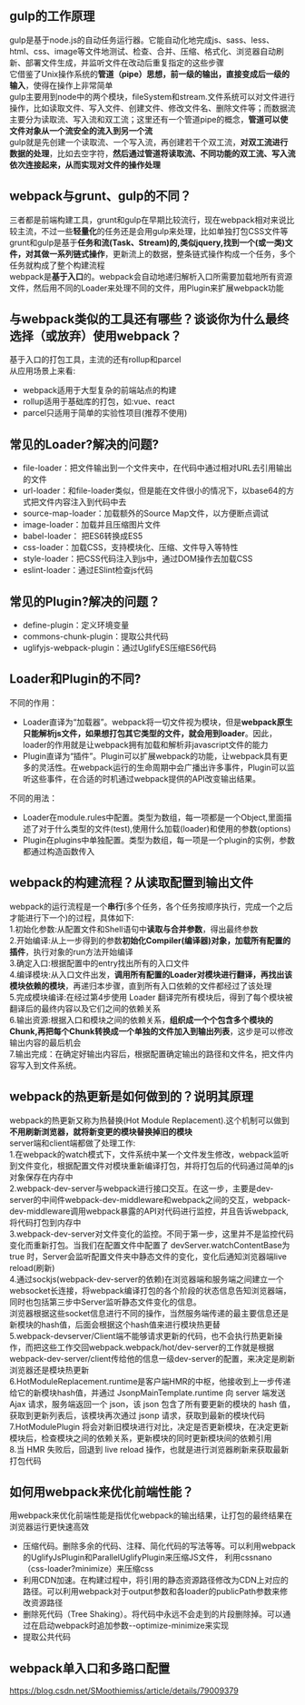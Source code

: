 ## gulp的工作原理
gulp是基于node.js的自动任务运行器。它能自动化地完成js、sass、less、html、css、image等文件地测试、检查、合并、压缩、格式化、浏览器自动刷新、部署文件生成，并监听文件在改动后重复指定的这些步骤  
它借鉴了Unix操作系统的**管道（pipe）思想，前一级的输出，直接变成后一级的输入**，使得在操作上非常简单  
gulp主要用到node中的两个模块，fileSystem和stream.文件系统可以对文件进行操作，比如读取文件、写入文件、创建文件、修改文件名、删除文件等；而数据流主要分为读取流、写入流和双工流；这里还有一个管道pipe的概念，**管道可以使文件对象从一个流安全的流入到另一个流**  
gulp就是先创建一个读取流、一个写入流，再创建若干个双工流，**对双工流进行数据的处理**，比如去空字符，**然后通过管道将读取流、不同功能的双工流、写入流依次连接起来，从而实现对文件的操作处理**
## webpack与grunt、gulp的不同？  
三者都是前端构建工具，grunt和gulp在早期比较流行，现在webpack相对来说比较主流，不过一些**轻量化**的任务还是会用gulp来处理，比如单独打包CSS文件等  
grunt和gulp是基于**任务和流(Task、Stream)**的,类似jquery,找到一个(或一类)文件，对其做一系列**链式操作**，更新流上的数据，整条链式操作构成一个任务，多个任务就构成了整个构建流程  
webpack是**基于入口**的。webpack会自动地递归解析入口所需要加载地所有资源文件，然后用不同的Loader来处理不同的文件，用Plugin来扩展webpack功能  

## 与webpack类似的工具还有哪些？谈谈你为什么最终选择（或放弃）使用webpack？
基于入口的打包工具，主流的还有rollup和parcel  
从应用场景上来看:  
* webpack适用于大型复杂的前端站点的构建  
* rollup适用于基础库的打包，如:vue、react 
* parcel只适用于简单的实验性项目(推荐不使用)  

## 常见的Loader?解决的问题?
* file-loader：把文件输出到一个文件夹中，在代码中通过相对URL去引用输出的文件  
* url-loader：和file-loader类似，但是能在文件很小的情况下，以base64的方式把文件内容注入到代码中去  
* source-map-loader：加载额外的Source Map文件，以方便断点调试  
* image-loader：加载并且压缩图片文件  
* babel-loader： 把ES6转换成ES5  
* css-loader：加载CSS，支持模块化、压缩、文件导入等特性  
* style-loader：把CSS代码注入到js中，通过DOM操作去加载CSS  
* eslint-loader：通过ESlint检查js代码
## 常见的Plugin?解决的问题？
* define-plugin：定义环境变量
* commons-chunk-plugin：提取公共代码
* uglifyjs-webpack-plugin：通过UglifyES压缩ES6代码
## Loader和Plugin的不同?
不同的作用：  
* Loader直译为“加载器”。webpack将一切文件视为模块，但是**webpack原生只能解析js文件，如果想打包其它类型的文件，就会用到loader**。因此，loader的作用就是让webpack拥有加载和解析非javascript文件的能力  
* Plugin直译为“插件”。Plugin可以扩展webpack的功能，让webpack具有更多的灵活性。在webpack运行的生命周期中会广播出许多事件，Plugin可以监听这些事件，在合适的时机通过webpack提供的API改变输出结果。  

不同的用法：
* Loader在module.rules中配置。类型为数组，每一项都是一个Object,里面描述了对于什么类型的文件(test),使用什么加载(loader)和使用的参数(options)  
* Plugin在plugins中单独配置。类型为数组，每一项是一个plugin的实例，参数都通过构造函数传入  

## webpack的构建流程？从读取配置到输出文件
webpack的运行流程是一个**串行**(多个任务，各个任务按顺序执行，完成一个之后才能进行下一个)的过程，具体如下:  
1.初始化参数:从配置文件和Shell语句中**读取与合并参数**，得出最终参数  
2.开始编译:从上一步得到的参数**初始化Compiler(编译器)对象，加载所有配置的插件**，执行对象的run方法开始编译  
3.确定入口:根据配置中的entry找出所有的入口文件  
4.编译模块:从入口文件出发，**调用所有配置的Loader对模块进行翻译，再找出该模块依赖的模块**，再递归本步骤，直到所有入口依赖的文件都经过了该处理  
5.完成模块编译:在经过第4步使用 Loader 翻译完所有模块后，得到了每个模块被翻译后的最终内容以及它们之间的依赖关系  
6.输出资源:根据入口和模块之间的依赖关系，**组织成一个个包含多个模块的Chunk,再把每个Chunk转换成一个单独的文件加入到输出列表**，这步是可以修改输出内容的最后机会  
7.输出完成：在确定好输出内容后，根据配置确定输出的路径和文件名，把文件内容写入到文件系统。
## webpack的热更新是如何做到的？说明其原理
webpack的热更新又称为热替换(Hot Module Replacement).这个机制可以做到**不用刷新浏览器，就将新变更的模块替换掉旧的模块**  
server端和client端都做了处理工作:  
1.在webpack的watch模式下，文件系统中某一个文件发生修改，webpack监听到文件变化，根据配置文件对模块重新编译打包，并将打包后的代码通过简单的js对象保存在内存中  
2.webpack-dev-server与webpack进行接口交互。在这一步，主要是dev-server的中间件webpack-dev-middleware和webpack之间的交互，webpack-dev-middleware调用webpack暴露的API对代码进行监控，并且告诉webpack,将代码打包到内存中  
3.webpack-dev-server对文件变化的监控。不同于第一步，这里并不是监控代码变化而重新打包。当我们在配置文件中配置了 devServer.watchContentBase为 true 时，Server会监听配置文件夹中静态文件的变化，变化后通知浏览器端live reload(刷新)  
4.通过sockjs(webpack-dev-server的依赖)在浏览器端和服务端之间建立一个websocket长连接，将webpack编译打包的各个阶段的状态信息告知浏览器端，同时也包括第三步中Server监听静态文件变化的信息。  
浏览器根据这些socket信息进行不同的操作，当然服务端传递的最主要信息还是新模块的hash值，后面会根据这个hash值来进行模块热更替  
5.webpack-devserver/Client端不能够请求更新的代码，也不会执行热更新操作，而把这些工作交回webpack.webpack/hot/dev-server的工作就是根据webpack-dev-server/client传给他的信息一级dev-server的配置，来决定是刷新浏览器还是模块热更新  
6.HotModuleReplacement.runtime是客户端HMR的中枢，他接收到上一步传递给它的新模块hash值，并通过 JsonpMainTemplate.runtime 向 server 端发送 Ajax 请求，服务端返回一个 json，该 json 包含了所有要更新的模块的 hash 值，获取到更新列表后，该模块再次通过 jsonp 请求，获取到最新的模块代码  
7.HotModulePlugin 将会对新旧模块进行对比，决定是否更新模块，在决定更新模块后，检查模块之间的依赖关系，更新模块的同时更新模块间的依赖引用  
8.当 HMR 失败后，回退到 live reload 操作，也就是进行浏览器刷新来获取最新打包代码
## 如何用webpack来优化前端性能？
用webpack来优化前端性能是指优化webpack的输出结果，让打包的最终结果在浏览器运行更快速高效  
* 压缩代码。删除多余的代码、注释、简化代码的写法等等。可以利用webpack的UglifyJsPlugin和ParallelUglifyPlugin来压缩JS文件， 利用cssnano（css-loader?minimize）来压缩css  
* 利用CDN加速。在构建过程中，将引用的静态资源路径修改为CDN上对应的路径。可以利用webpack对于output参数和各loader的publicPath参数来修改资源路径  
* 删除死代码（Tree Shaking）。将代码中永远不会走到的片段删除掉。可以通过在启动webpack时追加参数--optimize-minimize来实现  
* 提取公共代码
## webpack单入口和多路口配置 
https://blog.csdn.net/SMoothiemiss/article/details/79009379
